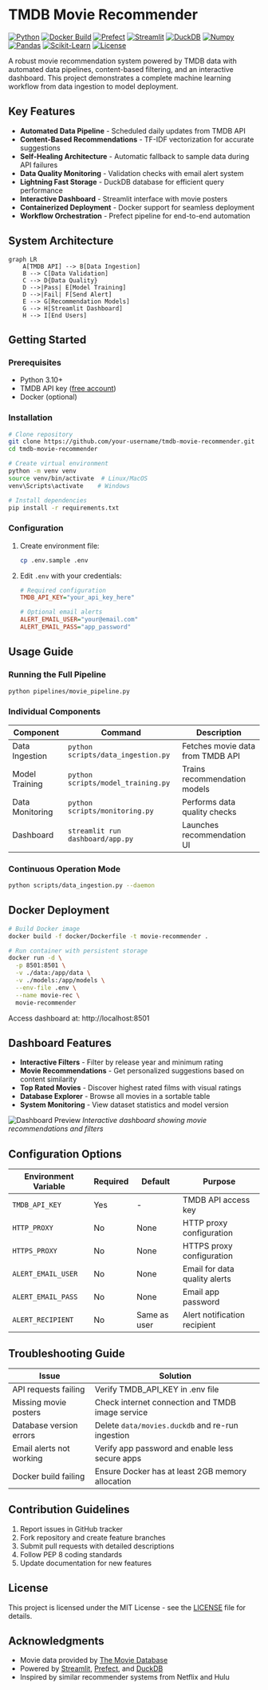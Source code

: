# TMDB Movie Recommender 

[![Python](https://img.shields.io/badge/Python%20-%20646464?style=flat&logo=Python&logoColor=FFFFFF&labelColor=4584b6&color=ffde57)](#)
[![Docker Build](https://img.shields.io/badge/Docker%20-%20%231D63ED?style=flat&logo=DOCKER&labelColor=%23E5F2FC&color=%231D63ED)](#)
[![Prefect](https://img.shields.io/badge/Prefect%20-%20%231D63ED?style=flat&logo=Prefect&labelColor=%23000000&color=%23FFFFFF)](#)
[![Streamlit](https://img.shields.io/badge/Streamlit%20-%20646464?style=flat&logo=STREAMLIT&labelColor=FFFFFF&color=000000)](#)
[![DuckDB](https://img.shields.io/badge/DuckDB%20-%20%231D63ED?style=flat&logo=DUCKDB&labelColor=%23000000&color=%23FFFFFF)](#)
[![Numpy](https://img.shields.io/badge/Numpy%20-%20646464?style=flat&logo=Numpy&logoColor=rgb(77%2C%20171%2C%20207)&labelColor=FFFFFF&color=rgb(77%2C%20171%2C%20207))](#)
[![Pandas](https://img.shields.io/badge/Pandas%20-%20646464?style=flat&logo=Pandas&logoColor=150458&labelColor=FFFFFF&color=FFCA00)](#)
[![Scikit-Learn](https://img.shields.io/badge/ScikitLearn%20-%20646464?style=flat&logo=Scikit-Learn&logoColor=%23F7931E&labelColor=FFFFFF&color=%2329ABE2)](#)
[![License](https://img.shields.io/badge/license-MIT-green)](LICENSE)

A robust movie recommendation system powered by TMDB data with automated data pipelines, content-based filtering, and an interactive dashboard. This project demonstrates a complete machine learning workflow from data ingestion to model deployment.

## Key Features
- **Automated Data Pipeline** - Scheduled daily updates from TMDB API
- **Content-Based Recommendations** - TF-IDF vectorization for accurate suggestions
- **Self-Healing Architecture** - Automatic fallback to sample data during API failures
- **Data Quality Monitoring** - Validation checks with email alert system
- **Lightning Fast Storage** - DuckDB database for efficient query performance
- **Interactive Dashboard** - Streamlit interface with movie posters
- **Containerized Deployment** - Docker support for seamless deployment
- **Workflow Orchestration** - Prefect pipeline for end-to-end automation

## System Architecture
```mermaid
graph LR
    A[TMDB API] --> B[Data Ingestion]
    B --> C[Data Validation]
    C --> D{Data Quality}
    D -->|Pass| E[Model Training]
    D -->|Fail| F[Send Alert]
    E --> G[Recommendation Models]
    G --> H[Streamlit Dashboard]
    H --> I[End Users]
```

## Getting Started

### Prerequisites
- Python 3.10+
- TMDB API key ([free account](https://www.themoviedb.org/settings/api))
- Docker (optional)

### Installation
```bash
# Clone repository
git clone https://github.com/your-username/tmdb-movie-recommender.git
cd tmdb-movie-recommender

# Create virtual environment
python -m venv venv
source venv/bin/activate  # Linux/MacOS
venv\Scripts\activate    # Windows

# Install dependencies
pip install -r requirements.txt
```

### Configuration
1. Create environment file:
   ```bash
   cp .env.sample .env
   ```
2. Edit `.env` with your credentials:
   ```ini
   # Required configuration
   TMDB_API_KEY="your_api_key_here"
   
   # Optional email alerts
   ALERT_EMAIL_USER="your@email.com"
   ALERT_EMAIL_PASS="app_password"
   ```

## Usage Guide

### Running the Full Pipeline
```bash
python pipelines/movie_pipeline.py
```

### Individual Components
| Component | Command | Description |
|-----------|---------|-------------|
| Data Ingestion | `python scripts/data_ingestion.py` | Fetches movie data from TMDB API |
| Model Training | `python scripts/model_training.py` | Trains recommendation models |
| Data Monitoring | `python scripts/monitoring.py` | Performs data quality checks |
| Dashboard | `streamlit run dashboard/app.py` | Launches recommendation UI |

### Continuous Operation Mode
```bash
python scripts/data_ingestion.py --daemon
```

## Docker Deployment
```bash
# Build Docker image
docker build -f docker/Dockerfile -t movie-recommender .

# Run container with persistent storage
docker run -d \
  -p 8501:8501 \
  -v ./data:/app/data \
  -v ./models:/app/models \
  --env-file .env \
  --name movie-rec \
  movie-recommender
```
Access dashboard at: http://localhost:8501

## Dashboard Features
- **Interactive Filters** - Filter by release year and minimum rating
- **Movie Recommendations** - Get personalized suggestions based on content similarity
- **Top Rated Movies** - Discover highest rated films with visual ratings
- **Database Explorer** - Browse all movies in a sortable table
- **System Monitoring** - View dataset statistics and model version

![Dashboard Preview](https://via.placeholder.com/800x400.png?text=Movie+Recommender+Interface)
*Interactive dashboard showing movie recommendations and filters*

## Configuration Options
| Environment Variable | Required | Default | Purpose |
|----------------------|----------|---------|---------|
| `TMDB_API_KEY`       | Yes      | -       | TMDB API access key |
| `HTTP_PROXY`         | No       | None    | HTTP proxy configuration |
| `HTTPS_PROXY`        | No       | None    | HTTPS proxy configuration |
| `ALERT_EMAIL_USER`   | No       | None    | Email for data quality alerts |
| `ALERT_EMAIL_PASS`   | No       | None    | Email app password |
| `ALERT_RECIPIENT`    | No       | Same as user | Alert notification recipient |

## Troubleshooting Guide
| Issue | Solution |
|-------|----------|
| API requests failing | Verify TMDB_API_KEY in .env file |
| Missing movie posters | Check internet connection and TMDB image service |
| Database version errors | Delete `data/movies.duckdb` and re-run ingestion |
| Email alerts not working | Verify app password and enable less secure apps |
| Docker build failing | Ensure Docker has at least 2GB memory allocation |

## Contribution Guidelines
1. Report issues in GitHub tracker
2. Fork repository and create feature branches
3. Submit pull requests with detailed descriptions
4. Follow PEP 8 coding standards
5. Update documentation for new features

## License
This project is licensed under the MIT License - see the [LICENSE](LICENSE) file for details.

## Acknowledgments
- Movie data provided by [The Movie Database](https://www.themoviedb.org/)
- Powered by [Streamlit](https://streamlit.io), [Prefect](https://prefect.io), and [DuckDB](https://duckdb.org)
- Inspired by similar recommender systems from Netflix and Hulu
